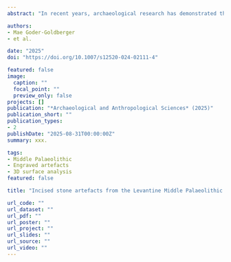 ```yaml
---
abstract: "In recent years, archaeological research has demonstrated the presence of abstract non-utilitarian behaviour amongst palaeolithic hominins, fuelling discussions concerning the origin and implications of such complex behaviours. A key component in these discussions is the aesthetic and symbolic character of intentionally incised artefacts. In this study, we emphasize the geometry of the incisions as clues to intentionality. Using 3D surface analysis, we characterised incisions found on a Levallois core from Manot cave, and on a flake and retouched blade from Amud cave. In addition, we applied the same methodology to the previously published engraved Levallois core from Qafzeh and the plaquette from Quneitra. The incisions on the Manot, Qafzeh and Quneitra artefacts show similar geometric characteristics. Notably in each of these cases, the incisions form patterns that align with the artefact’s surface topography and shape. In contrast, the incisions on the Amud artefacts are shallower, with no clear orientation or patterning. The methodology applied thus creates a comparative context for MP incised items, reinforcing the interpretation of the Manot, Qafzeh and Quneitra artefacts as deliberate engravings, whereas the marks on the items from Amud are consistent with their functional use as abraders. While the Qafzeh, Quneitra and Manot items are isolated initiatives in their chronological and geographic contexts, the shared traits of the intentional engravings underscore their predetermined nature."

authors:
- Mae Goder-Goldberger
- et al.

date: "2025"
doi: "https://doi.org/10.1007/s12520-024-02111-4"

featured: false
image:
  caption: ""
  focal_point: ""
  preview_only: false
projects: []
publication: "*Archaeological and Anthropological Sciences* (2025)"
publication_short: ""
publication_types:
- 2
publishDate: "2025-08-31T00:00:00Z"
summary: xxx.

tags:
- Middle Palaeolithic
- Engraved artefacts
- 3D surface analysis
featured: false

title: "Incised stone artefacts from the Levantine Middle Palaeolithic and human behavioural complexity"

url_code: ""
url_dataset: ""
url_pdf: ""
url_poster: ""
url_project: ""
url_slides: ""
url_source: ""
url_video: ""
---
```

